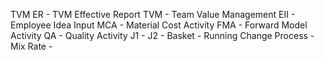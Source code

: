 TVM ER - TVM Effective Report
TVM - Team Value Management
EII - Employee Idea Input
MCA - Material Cost Activity
FMA - Forward Model Activity
QA - Quality Activity
J1 -
J2 - 
Basket - 
Running Change Process -
Mix Rate - 

